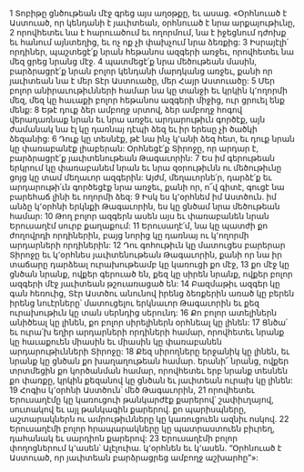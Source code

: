 1 Տոբիթը ցնծութեան մէջ գրեց այս աղօթքը, եւ ասաց.
«Օրհնուած է Աստուած, որ կենդանի է յաւիտեան,
օրհնուած է նրա արքայութիւնը,
2 որովհետեւ նա է հարուածում եւ ողորմում,
նա է իջեցնում դժոխք եւ հանում այնտեղից,
եւ ոչ ոք չի փախչում նրա ձեռքից:
3 Իսրայէլի՛ որդիներ, պաշտեցէ՛ք նրան հեթանոս ազգերի առջեւ,
որովհետեւ նա մեզ ցրեց նրանց մէջ.
4 պատմեցէ՛ք նրա մեծութեան մասին,
բարձրացրէ՛ք նրան բոլոր կենդանի մարդկանց առջեւ,
քանի որ յաւիտեան նա է մեր Տէր Աստուածը,
մեր Հայր Աստուածը:
5 Մեր բոլոր անիրաւութիւնների համար նա կը տանջի եւ կրկին կ՚ողորմի մեզ,
մեզ կը հաւաքի բոլոր հեթանոս ազգերի միջից,
ուր ցրուել ենք մենք:
8 Եթէ դուք ձեր ամբողջ սրտով,
ձեր ամբողջ հոգով վերադառնաք նրան
եւ նրա առջեւ արդարութիւն գործէք,
այն ժամանակ նա էլ կը դառնայ դէպի ձեզ
եւ իր երեսը չի ծածկի ձեզանից:
6 Դուք կը տեսնէք, թէ նա ինչ կ՚անի ձեզ հետ,
եւ դուք նրան կը փառաբանէք լիաբերան:
Օրհնեցէ՛ք Տիրոջը, որ արդար է,
բարձրացրէ՛ք յաւիտենութեան Թագաւորին:
7 Ես իմ գերութեան երկրում կը փառաբանեմ նրան
եւ նրա զօրութիւնն ու մեծութիւնը ցոյց կը տամ մեղաւոր ազգերին:
Այժմ, մեղաւորնե՛ր, դարձէ՛ք եւ արդարութի՛ւն գործեցէք նրա առջեւ,
քանի որ, ո՜վ գիտէ, գուցէ նա բարեհաճ լինի եւ ողորմի ձեզ:
9 Իսկ ես կ՚օրհնեմ իմ Աստծուն.
իմ անձը կ՚օրհնի երկնքի Թագաւորին,
ես կը ցնծամ նրա մեծութեան համար:
10 Թող բոլոր ազգերն ասեն այս
եւ փառաբանեն նրան Երուսաղէմ սուրբ քաղաքում:
11 Երուսաղէ՛մ, նա կը պատժի քո ժողովրդի որդիներին,
բայց նորից կը դառնայ ու կ՚ողորմի արդարների որդիներին:
12 Դու գոհութիւն կը մատուցես բարերար Տիրոջը
եւ կ՚օրհնես յաւիտենութեան Թագաւորին,
քանի որ նա իր տաճարը դարձեալ ուրախութեամբ կը կառուցի քո մէջ,
13 քո մէջ կը ցնծան նրանք, ովքեր գերուած են,
քեզ կը սիրեն նրանք, ովքեր բոլոր ազգերի մէջ յաւիտեան թշուառացած են:
14 Բազմաթիւ ազգեր կը գան հեռուից,
Տէր Աստծու անունով իրենց ձեռքերին առած կը բերեն իրենց նուէրները՝
մատուցելու երկնաւոր Թագաւորին եւ քեզ ուրախութիւն կը տան սերնդից սերունդ:
16 Քո բոլոր ատելիներն անիծեալ կը լինեն,
քո բոլոր սիրելիներն օրհնեալ կը լինեն:
17 Ցնծա՛ եւ ուրա՛խ եղիր արդարների որդիների համար,
որովհետեւ նրանք կը հաւաքուեն միասին
եւ միասին կը փառաբանեն արդարութիւնների Տիրոջը:
18 Քեզ սիրողները երջանիկ կը լինեն,
եւ նրանք կը ցնծան քո խաղաղութեան համար.
երանի՜ նրանց, ովքեր տրտմեցին քո կործանման համար,
որովհետեւ երբ նրանք տեսնեն քո փառքը,
կրկին քեզանով կը ցնծան
եւ յաւիտեան ուրախ կը լինեն:
19 Հոգիս կ՚օրհնի Աստծուն՝ մեծ Թագաւորին,
21 որովհետեւ Երուսաղէմը կը կառուցուի թանկարժէք քարերով՝
շափիւղայով, սուտակով եւ այլ թանկագին քարերով.
քո պարիսպները, աշտարակներն ու ամրութիւնները կը կառուցուեն ազնիւ ոսկով.
22 Երուսաղէմի բոլոր հրապարակները կը պատրաստուեն բիւրեղ, դահանակ եւ սարդիոն քարերով:
23 Երուսաղէմի բոլոր փողոցներում կ՚ասեն՝ Ալէլուիա.
կ՚օրհնեն եւ կ՚ասեն.
“Օրհնուած է Աստուած,
որ յաւիտեան բարձրացրեց ամբողջ աշխարհը”»:
